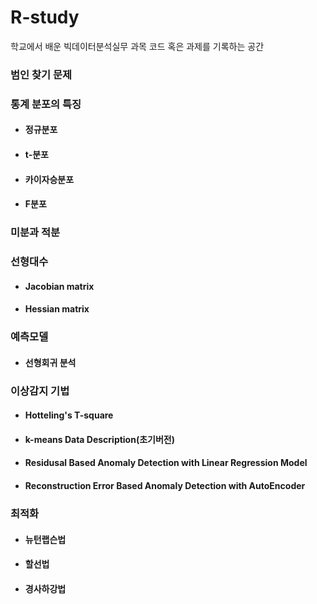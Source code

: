 # R-study
학교에서 배운 빅데이터분석실무 과목 코드 혹은 과제를 기록하는 공간

### 범인 찾기 문제

### 통계 분포의 특징
- #### 정규분포
- #### t-분포
- #### 카이자승분포
- #### F분포


### 미분과 적분

### 선형대수
- #### Jacobian matrix
- #### Hessian matrix

### 예측모델
- #### 선형회귀 분석

### 이상감지 기법
- #### Hotteling's T-square
- #### k-means Data Description(초기버전)
- #### Residusal Based Anomaly Detection with Linear Regression Model
- #### Reconstruction Error Based Anomaly Detection with AutoEncoder


### 최적화
- #### 뉴턴랩슨법
- #### 할선법
- #### 경사하강법

